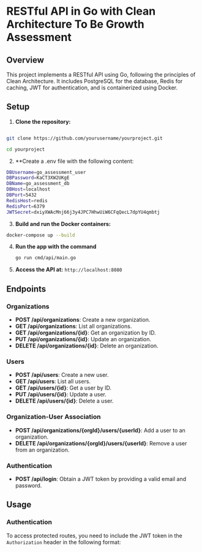# RESTful API in Go with Clean Architecture To Be Growth Assessment

## Overview

This project implements a RESTful API using Go, following the principles of Clean Architecture. It includes PostgreSQL for the database, Redis for caching, JWT for authentication, and is containerized using Docker.

## Setup

1. **Clone the repository:**

```bash

git clone https://github.com/yourusername/yourproject.git

cd yourproject

```

2. \*\*Create a .env file with the following content:

```bash
DBUsername=go_assessment_user
DBPassword=KaCT3XW2UKgE
DBName=go_assessment_db
DBHost=localhost
DBPort=5432
RedisHost=redis
RedisPort=6379
JWTSecret=dxiyXWAcMnj66j3y4JPC7HhwUiW6CFqQecL7dpYU4qmbtj
```

3. **Build and run the Docker containers:**

```bash
docker-compose up --build
```

4. **Run the app with the command**
   ```bash
   go run cmd/api/main.go
   ```
      
5. **Access the API at:**
   `http://localhost:8080`

## Endpoints

### Organizations

- **POST /api/organizations**: Create a new organization.
- **GET /api/organizations**: List all organizations.
- **GET /api/organizations/{id}**: Get an organization by ID.
- **PUT /api/organizations/{id}**: Update an organization.
- **DELETE /api/organizations/{id}**: Delete an organization.

### Users

- **POST /api/users**: Create a new user.
- **GET /api/users**: List all users.
- **GET /api/users/{id}**: Get a user by ID.
- **PUT /api/users/{id}**: Update a user.
- **DELETE /api/users/{id}**: Delete a user.

### Organization-User Association

- **POST /api/organizations/{orgId}/users/{userId}**: Add a user to an organization.
- **DELETE /api/organizations/{orgId}/users/{userId}**: Remove a user from an organization.

### Authentication

- **POST /api/login**: Obtain a JWT token by providing a valid email and password.

## Usage

### Authentication

To access protected routes, you need to include the JWT token in the `Authorization` header in the following format:
